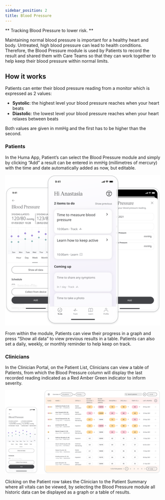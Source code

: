```yaml
---
sidebar_position: 2
title: Blood Pressure
---
```


** Tracking Blood Pressure to lower risk. **

Maintaining normal blood pressure is important for a healthy heart and body. Untreated, high blood pressure can lead to health conditions. Therefore, the Blood Pressure module is used by Patients to record the result and shared them with Care Teams so that they can work together to help keep their blood pressure within normal limits.


## How it works

Patients can enter their blood pressure reading from a monitor which is expressed as 2 values:
- **Systolic**: the highest level your blood pressure reaches when your heart beats
- **Diastolic**: the lowest level your blood pressure reaches when your heart relaxes between beats

Both values are given in mmHg and the first has to be higher than the second.

### Patients

In the Huma App, Patient’s can select the Blood Pressure module and simply by clicking “Add” a result can be entered in mmHg (millimetres of mercury) with the time and date automatically added as now, but editable. 

![Add a blood pressure result](./assets/blood-pressure.svg)

From within the module, Patients can view their progress in a graph and press “Show all data” to view previous results in a table. Patients can also set a daily, weekly, or monthly reminder to help keep on track.

### Clinicians

In the Clinician Portal, on the Patient List, Clinicians can view a table of Patients, from which the Blood Pressure column will display the last recorded reading indicated as a Red Amber Green indicator to inform severity. 

![Viewing Blood Pressure from the Clinician Portal](./assets/cp-patient-list-blood-pressure.svg)

Clicking on the Patient row takes the Clinician to the Patient Summary where all vitals can be viewed, by selecting the Blood Pressure module all historic data can be displayed as a graph or a table of results.